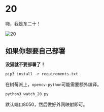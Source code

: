 # 20

嗨，我是东二十！

![20](resources/20.jpg)

## 如果你想要自己部署

**没猫就不要部署了！**

```python
pip3 install -r requirements.txt
```

在树莓派上，`opencv-python`可能需要额外编译。

```python
python3 watch_20.py
```

默认端口8050，然后做好外网映射即可。

